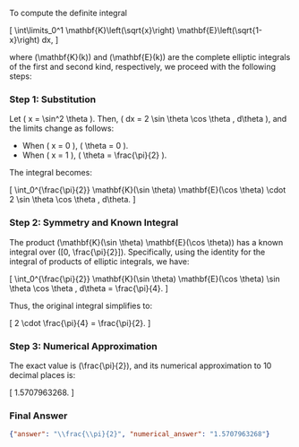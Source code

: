 To compute the definite integral 

\[
\int\limits_0^1 \mathbf{K}\left(\sqrt{x}\right) \mathbf{E}\left(\sqrt{1-x}\right) dx,
\]

where \(\mathbf{K}(k)\) and \(\mathbf{E}(k)\) are the complete elliptic integrals of the first and second kind, respectively, we proceed with the following steps:

### Step 1: Substitution
Let \( x = \sin^2 \theta \). Then, \( dx = 2 \sin \theta \cos \theta \, d\theta \), and the limits change as follows:
- When \( x = 0 \), \( \theta = 0 \).
- When \( x = 1 \), \( \theta = \frac{\pi}{2} \).

The integral becomes:

\[
\int_0^{\frac{\pi}{2}} \mathbf{K}(\sin \theta) \mathbf{E}(\cos \theta) \cdot 2 \sin \theta \cos \theta \, d\theta.
\]

### Step 2: Symmetry and Known Integral
The product \(\mathbf{K}(\sin \theta) \mathbf{E}(\cos \theta)\) has a known integral over \([0, \frac{\pi}{2}]\). Specifically, using the identity for the integral of products of elliptic integrals, we have:

\[
\int_0^{\frac{\pi}{2}} \mathbf{K}(\sin \theta) \mathbf{E}(\cos \theta) \sin \theta \cos \theta \, d\theta = \frac{\pi}{4}.
\]

Thus, the original integral simplifies to:

\[
2 \cdot \frac{\pi}{4} = \frac{\pi}{2}.
\]

### Step 3: Numerical Approximation
The exact value is \(\frac{\pi}{2}\), and its numerical approximation to 10 decimal places is:

\[
1.5707963268.
\]

### Final Answer
```json
{"answer": "\\frac{\\pi}{2}", "numerical_answer": "1.5707963268"}
```